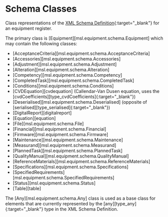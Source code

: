 # Schema Classes

Class representations of the [XML Schema Definition](https://mslnz.github.io/equipment-register-schema/latest/){:target="_blank"} for an equipment register.

The primary class is [Equipment][msl.equipment.schema.Equipment] which may contain the following classes:

* [AcceptanceCriteria][msl.equipment.schema.AcceptanceCriteria]
* [Accessories][msl.equipment.schema.Accessories]
* [Adjustment][msl.equipment.schema.Adjustment]
* [Alteration][msl.equipment.schema.Alteration]
* [Competency][msl.equipment.schema.Competency]
* [CompletedTask][msl.equipment.schema.CompletedTask]
* [Conditions][msl.equipment.schema.Conditions]
* [CVDEquation][cvdequation] (Callendar-Van Dusen equation, uses the [cvdCoefficients][type_cvdCoefficients]{:target="_blank"})
* [Deserialised][msl.equipment.schema.Deserialised] (opposite of [serialised][type_serialised]{:target="_blank"})
* [DigitalReport][digitalreport]
* [Equation][equation]
* [File][msl.equipment.schema.File]
* [Financial][msl.equipment.schema.Financial]
* [Firmware][msl.equipment.schema.Firmware]
* [Maintenance][msl.equipment.schema.Maintenance]
* [Measurand][msl.equipment.schema.Measurand]
* [PlannedTask][msl.equipment.schema.PlannedTask]
* [QualityManual][msl.equipment.schema.QualityManual]
* [ReferenceMaterials][msl.equipment.schema.ReferenceMaterials]
* [Specifications][msl.equipment.schema.Specifications]
* [SpecifiedRequirements][msl.equipment.schema.SpecifiedRequirements]
* [Status][msl.equipment.schema.Status]
* [Table][table]

The [Any][msl.equipment.schema.Any] class is used as a base class for elements that are currently represented by the [any][type_any]{:target="_blank"} type in the XML Schema Definition.
